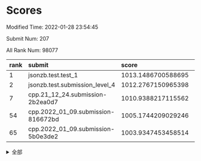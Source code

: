 # Scores

Modified Time: 2022-01-28 23:54:45

Submit Num: 207

All Rank Num: 98077

| rank |               submit               |       score        |       sigma        | pk_num |
| :--- | :--------------------------------- | :----------------- | :----------------- | :----- |
| 1    | jsonzb.test.test_1                 | 1013.1486700588695 | 0.8183029024830093 | 1892   |
| 2    | jsonzb.test.submission_level_4     | 1012.2767150965398 | 0.8160929374401762 | 1898   |
| 7    | cpp.21_12_24.submission-2b2ea0d7   | 1010.9388217115562 | 0.7635632589984679 | 1891   |
| 54   | cpp.2022_01_09.submission-816672bd | 1005.1744209029246 | 0.7264860618170201 | 1901   |
| 65   | cpp.2022_01_09.submission-5b0e3de2 | 1003.9347453458514 | 0.7095745391625323 | 1896   |


<details>
<summary>全部</summary>

| rank |                 submit                 |       score        |       sigma        | pk_num |
| :--- | :------------------------------------- | :----------------- | :----------------- | :----- |
| 1    | jsonzb.test.test_1                     | 1013.1486700588695 | 0.8183029024830093 | 1892   |
| 2    | jsonzb.test.submission_level_4         | 1012.2767150965398 | 0.8160929374401762 | 1898   |
| 3    | gobigger.level_3.submission_level_3_2  | 1011.3599302132208 | 0.7620315534505256 | 1891   |
| 4    | gobigger.level_3.submission_level_3_40 | 1011.2819274190113 | 0.7835358159439666 | 1895   |
| 5    | gobigger.level_3.submission_level_3_5  | 1011.01835109246   | 0.7644297797447281 | 1898   |
| 6    | gobigger.level_3.submission_level_3_9  | 1010.9586062828371 | 0.7551063544732256 | 1899   |
| 7    | cpp.21_12_24.submission-2b2ea0d7       | 1010.9388217115562 | 0.7635632589984679 | 1891   |
| 8    | gobigger.level_3.submission_level_3_32 | 1010.9059369085026 | 0.7615634919010996 | 1899   |
| 9    | gobigger.level_3.submission_level_3_19 | 1010.8917188749292 | 0.7824946949372996 | 1891   |
| 10   | gobigger.level_3.submission_level_3_27 | 1010.664412046645  | 0.7626532568504639 | 1896   |
| 11   | gobigger.level_3.submission_level_3_42 | 1010.5848335377922 | 0.7827078153908814 | 1891   |
| 12   | gobigger.level_3.submission_level_3_46 | 1010.5308072248068 | 0.7487505141060071 | 1893   |
| 13   | gobigger.level_3.submission_level_3_23 | 1010.4856822162405 | 0.7389385338067023 | 1895   |
| 14   | gobigger.level_3.submission_level_3_15 | 1010.4363782592205 | 0.765905317868466  | 1894   |
| 15   | gobigger.level_3.submission_level_3_6  | 1010.2816047364553 | 0.7723921836317079 | 1898   |
| 16   | gobigger.level_3.submission_level_3_20 | 1010.2782420558533 | 0.7650182109390568 | 1891   |
| 17   | gobigger.level_3.submission_level_3_10 | 1010.258057795187  | 0.7525774037598401 | 1894   |
| 18   | gobigger.level_3.submission_level_3_49 | 1010.222170232903  | 0.7519345088175329 | 1895   |
| 19   | gobigger.level_3.submission_level_3_14 | 1010.2097019258558 | 0.7752068870461456 | 1894   |
| 20   | gobigger.level_3.submission_level_3_26 | 1010.1969404708508 | 0.758537316336531  | 1900   |
| 21   | gobigger.level_3.submission_level_3_13 | 1010.0980758913738 | 0.7517737941056027 | 1894   |
| 22   | gobigger.level_3.submission_level_3_38 | 1010.0860835445806 | 0.7652418496521546 | 1895   |
| 23   | gobigger.level_3.submission_level_3_17 | 1010.0758756760031 | 0.7700910317281294 | 1896   |
| 24   | gobigger.level_3.submission_level_3_31 | 1009.9832112589141 | 0.7552602456902447 | 1899   |
| 25   | gobigger.level_3.submission_level_3_47 | 1009.9447589693233 | 0.764353193335269  | 1891   |
| 26   | gobigger.level_3.submission_level_3_0  | 1009.9337464803775 | 0.7628599315177339 | 1899   |
| 27   | gobigger.level_3.submission_level_3_7  | 1009.9202472309687 | 0.7726686580896454 | 1889   |
| 28   | gobigger.level_3.submission_level_3_18 | 1009.7403708649532 | 0.7581219349293454 | 1896   |
| 29   | gobigger.level_3.submission_level_3_48 | 1009.7352732589475 | 0.7372412720805771 | 1898   |
| 30   | gobigger.level_3.submission_level_3_3  | 1009.6705679609947 | 0.7538167954859241 | 1896   |
| 31   | gobigger.level_3.submission_level_3_1  | 1009.6553405082213 | 0.7703183807678045 | 1895   |
| 32   | gobigger.level_3.submission_level_3_37 | 1009.6486274129971 | 0.7448909341268253 | 1897   |
| 33   | gobigger.level_3.submission_level_3_35 | 1009.600320558574  | 0.7711071214044671 | 1886   |
| 34   | gobigger.level_3.submission_level_3_36 | 1009.5046181932794 | 0.7559417889029444 | 1895   |
| 35   | gobigger.level_3.submission_level_3_12 | 1009.4199014580714 | 0.7417055939380174 | 1897   |
| 36   | gobigger.level_3.submission_level_3_34 | 1009.3661484316201 | 0.7399500751441872 | 1899   |
| 37   | gobigger.level_3.submission_level_3_11 | 1009.3650421226888 | 0.7588774914646013 | 1899   |
| 38   | gobigger.level_3.submission_level_3_39 | 1009.3648355324782 | 0.7632657570333546 | 1897   |
| 39   | gobigger.level_3.submission_level_3_21 | 1009.3640639509081 | 0.7473250970571451 | 1892   |
| 40   | gobigger.level_3.submission_level_3_8  | 1009.3463868064878 | 0.7391716265424898 | 1897   |
| 41   | gobigger.level_3.submission_level_3_44 | 1009.2963690286042 | 0.7597594183379842 | 1894   |
| 42   | gobigger.level_3.submission_level_3_30 | 1009.1862500494422 | 0.7310601443536501 | 1895   |
| 43   | gobigger.level_3.submission_level_3_25 | 1009.1712147317002 | 0.7491858385765501 | 1896   |
| 44   | gobigger.level_3.submission_level_3_45 | 1009.1515384312586 | 0.7578231570603662 | 1897   |
| 45   | gobigger.level_3.submission_level_3_28 | 1009.1196145254142 | 0.7452782424207475 | 1897   |
| 46   | gobigger.level_3.submission_level_3_43 | 1009.0514571561349 | 0.7465336465187218 | 1897   |
| 47   | gobigger.level_3.submission_level_3_33 | 1008.9957313275762 | 0.7476534165339346 | 1901   |
| 48   | gobigger.level_3.submission_level_3_16 | 1008.9332302146427 | 0.7841934660374806 | 1893   |
| 49   | gobigger.level_3.submission_level_3_41 | 1008.9327014731515 | 0.7489559542993977 | 1901   |
| 50   | gobigger.level_3.submission_level_3_29 | 1008.9097530045124 | 0.7422667719910321 | 1889   |
| 51   | gobigger.level_3.submission_level_3_24 | 1008.8542067815474 | 0.7459899424281309 | 1889   |
| 52   | gobigger.level_3.submission_level_3_4  | 1008.7795985461969 | 0.7426113340611182 | 1896   |
| 53   | gobigger.level_3.submission_level_3_22 | 1008.6970696862238 | 0.7622362174974089 | 1890   |
| 54   | cpp.2022_01_09.submission-816672bd     | 1005.1744209029246 | 0.7264860618170201 | 1901   |
| 55   | gobigger.level_1.submission_level_1_19 | 1004.7161704125941 | 0.7194427629733456 | 1894   |
| 56   | gobigger.level_1.submission_level_1_29 | 1004.554368117312  | 0.7130036763989492 | 1895   |
| 57   | gobigger.level_1.submission_level_1_36 | 1004.1463153510638 | 0.7181893618295146 | 1894   |
| 58   | gobigger.level_1.submission_level_1_33 | 1004.1245055926757 | 0.7219016677606758 | 1897   |
| 59   | gobigger.level_1.submission_level_1_16 | 1004.1113742766069 | 0.7176157080532354 | 1896   |
| 60   | gobigger.level_1.submission_level_1_28 | 1004.0640259081848 | 0.7046712255438561 | 1891   |
| 61   | gobigger.level_1.submission_level_1_0  | 1004.0605729104882 | 0.7032823715763404 | 1894   |
| 62   | gobigger.level_1.submission_level_1_32 | 1004.0240870543199 | 0.7145326177992481 | 1892   |
| 63   | gobigger.level_1.submission_level_1_46 | 1004.0155355509979 | 0.7126908875423069 | 1894   |
| 64   | gobigger.level_1.submission_level_1_17 | 1003.9467193179214 | 0.7117391043343004 | 1894   |
| 65   | cpp.2022_01_09.submission-5b0e3de2     | 1003.9347453458514 | 0.7095745391625323 | 1896   |
| 66   | gobigger.level_1.submission_level_1_37 | 1003.8714615818456 | 0.7062014711176    | 1897   |
| 67   | gobigger.level_1.submission_level_1_6  | 1003.8658484447305 | 0.7227262521987031 | 1894   |
| 68   | gobigger.level_1.submission_level_1_7  | 1003.8361917857053 | 0.7244718461099111 | 1899   |
| 69   | gobigger.level_1.submission_level_1_21 | 1003.7878849307652 | 0.7281941000961623 | 1893   |
| 70   | gobigger.level_1.submission_level_1_9  | 1003.7685187282387 | 0.7336840211869262 | 1896   |
| 71   | gobigger.level_1.submission_level_1_26 | 1003.7103789346461 | 0.7192264169806029 | 1899   |
| 72   | gobigger.level_1.submission_level_1_43 | 1003.6901464270214 | 0.7151907369274508 | 1893   |
| 73   | gobigger.level_1.submission_level_1_5  | 1003.6386590093703 | 0.7291542028960841 | 1895   |
| 74   | gobigger.level_1.submission_level_1_44 | 1003.6279478082358 | 0.7206007693142623 | 1897   |
| 75   | gobigger.level_1.submission_level_1_38 | 1003.6126222230463 | 0.7079278798134491 | 1898   |
| 76   | gobigger.level_1.submission_level_1_25 | 1003.5674192959686 | 0.7155598647006322 | 1894   |
| 77   | gobigger.level_1.submission_level_1_45 | 1003.4631381004478 | 0.7215382838859772 | 1894   |
| 78   | gobigger.level_1.submission_level_1_2  | 1003.4396241039298 | 0.7315143609409176 | 1897   |
| 79   | gobigger.level_1.submission_level_1_1  | 1003.343257622904  | 0.7157447075441279 | 1896   |
| 80   | gobigger.level_1.submission_level_1_15 | 1003.3418938353057 | 0.7147886330611797 | 1897   |
| 81   | gobigger.level_1.submission_level_1_20 | 1003.3343294774371 | 0.7146072495018305 | 1893   |
| 82   | gobigger.level_1.submission_level_1_11 | 1003.2246240894336 | 0.7191861474690948 | 1893   |
| 83   | gobigger.level_1.submission_level_1_35 | 1003.1836096049298 | 0.7081174976972205 | 1896   |
| 84   | gobigger.level_1.submission_level_1_30 | 1003.1714251016987 | 0.7301389839754889 | 1899   |
| 85   | gobigger.level_1.submission_level_1_48 | 1003.0264522677185 | 0.7160047698931742 | 1897   |
| 86   | gobigger.level_1.submission_level_1_42 | 1002.9922805398509 | 0.7196301443255503 | 1888   |
| 87   | gobigger.level_1.submission_level_1_14 | 1002.9285018619634 | 0.7132410348842814 | 1893   |
| 88   | gobigger.level_1.submission_level_1_18 | 1002.9261937731726 | 0.7088438853648583 | 1892   |
| 89   | gobigger.level_1.submission_level_1_27 | 1002.8688464218427 | 0.707344702173745  | 1897   |
| 90   | gobigger.level_1.submission_level_1_13 | 1002.8307639056125 | 0.7093921857109333 | 1894   |
| 91   | gobigger.level_1.submission_level_1_40 | 1002.7531099728315 | 0.7069706855424505 | 1893   |
| 92   | gobigger.level_1.submission_level_1_23 | 1002.6679076495873 | 0.7151432355017577 | 1892   |
| 93   | gobigger.level_1.submission_level_1_22 | 1002.6560530129533 | 0.7055830863686321 | 1895   |
| 94   | gobigger.level_1.submission_level_1_3  | 1002.6505423880246 | 0.7187619535694705 | 1890   |
| 95   | gobigger.level_1.submission_level_1_34 | 1002.6333025669156 | 0.7104290754263834 | 1901   |
| 96   | gobigger.level_1.submission_level_1_47 | 1002.4962596774454 | 0.7184239957983517 | 1897   |
| 97   | gobigger.level_1.submission_level_1_12 | 1002.4896181903902 | 0.7129813605061536 | 1901   |
| 98   | gobigger.level_1.submission_level_1_31 | 1002.3759904036448 | 0.7301617550402816 | 1897   |
| 99   | gobigger.level_1.submission_level_1_10 | 1002.3272231669539 | 0.7215986818936231 | 1890   |
| 100  | gobigger.level_1.submission_level_1_39 | 1002.2970358348208 | 0.7062436417575779 | 1896   |
| 101  | gobigger.level_1.submission_level_1_49 | 1002.1181503452236 | 0.7098664489830837 | 1896   |
| 102  | gobigger.level_1.submission_level_1_41 | 1002.0994033698796 | 0.7166353523674901 | 1900   |
| 103  | gobigger.level_1.submission_level_1_24 | 1002.0099901198611 | 0.7128415551398667 | 1893   |
| 104  | gobigger.level_1.submission_level_1_8  | 1001.9773226423046 | 0.712645174464544  | 1890   |
| 105  | gobigger.level_1.submission_level_1_4  | 1001.6614883781187 | 0.7111505305557357 | 1893   |
| 106  | gobigger.random.submission_random_38   | 997.1173384200918  | 0.6974063378633638 | 1893   |
| 107  | gobigger.random.submission_random_21   | 997.1035590959801  | 0.7038701204632114 | 1901   |
| 108  | gobigger.random.submission_random_41   | 997.0304122269064  | 0.704596785072259  | 1896   |
| 109  | gobigger.random.submission_random_8    | 997.0065242557407  | 0.7026913507873508 | 1894   |
| 110  | gobigger.random.submission_random_29   | 996.8389903578801  | 0.7096860056093159 | 1896   |
| 111  | gobigger.random.submission_random_7    | 996.8301628573008  | 0.7143811744769285 | 1898   |
| 112  | gobigger.random.submission_random_23   | 996.7125321034029  | 0.7079632507775147 | 1898   |
| 113  | gobigger.random.submission_random_14   | 996.6716543007851  | 0.7044214019261361 | 1897   |
| 114  | gobigger.random.submission_random_10   | 996.6188040389789  | 0.7049036708592353 | 1897   |
| 115  | gobigger.random.submission_random_17   | 996.5239899266243  | 0.7135380048608163 | 1896   |
| 116  | gobigger.random.submission_random_28   | 996.5098513260198  | 0.6986110558328358 | 1894   |
| 117  | gobigger.random.submission_random_37   | 996.4796706420326  | 0.7054619375843424 | 1893   |
| 118  | gobigger.random.submission_random_39   | 996.4614463831322  | 0.7070343982302945 | 1891   |
| 119  | gobigger.random.submission_random_34   | 996.4062968822748  | 0.7054121572668981 | 1891   |
| 120  | gobigger.random.submission_random_22   | 996.4050315885321  | 0.7151716628176423 | 1893   |
| 121  | gobigger.random.submission_random_35   | 996.2944389406326  | 0.7023653611886732 | 1899   |
| 122  | gobigger.random.submission_random_9    | 996.2400318325151  | 0.7123213945247543 | 1898   |
| 123  | gobigger.random.submission_random_0    | 996.2069407105471  | 0.7162342116880519 | 1894   |
| 124  | gobigger.random.submission_random_45   | 996.2014946028676  | 0.6966552794412191 | 1896   |
| 125  | gobigger.random.submission_random_26   | 996.14301338358    | 0.7029529528229473 | 1893   |
| 126  | gobigger.random.submission_random_43   | 996.0968769507642  | 0.700610099939609  | 1896   |
| 127  | gobigger.random.submission_random_49   | 996.094184147992   | 0.7170238604285842 | 1896   |
| 128  | gobigger.random.submission_random_16   | 996.072326965804   | 0.7123596878996356 | 1894   |
| 129  | gobigger.random.submission_random_12   | 996.0630006734286  | 0.6966014343211981 | 1899   |
| 130  | gobigger.random.submission_random_11   | 996.0627345317018  | 0.699275318555598  | 1893   |
| 131  | gobigger.random.submission_random_19   | 996.0265112130623  | 0.7189271041671961 | 1892   |
| 132  | gobigger.random.submission_random_27   | 995.9589132236111  | 0.7081061843496594 | 1898   |
| 133  | gobigger.random.submission_random_24   | 995.8996807620467  | 0.7021774628392314 | 1890   |
| 134  | gobigger.random.submission_random_36   | 995.8436996476679  | 0.7106512716656885 | 1891   |
| 135  | gobigger.random.submission_random_30   | 995.8336584920334  | 0.7089126074397727 | 1896   |
| 136  | gobigger.random.submission_random_18   | 995.7930224163837  | 0.7159591460965187 | 1892   |
| 137  | gobigger.random.submission_random_47   | 995.7527186578337  | 0.7076675836329815 | 1893   |
| 138  | gobigger.random.submission_random_6    | 995.7392626877125  | 0.7114398015367368 | 1898   |
| 139  | gobigger.random.submission_random_15   | 995.7205058601746  | 0.6991366415919462 | 1896   |
| 140  | gobigger.random.submission_random_44   | 995.7034529872615  | 0.6990497604021696 | 1902   |
| 141  | gobigger.random.submission_random_46   | 995.6295045533004  | 0.7107900981489107 | 1896   |
| 142  | gobigger.random.submission_random_13   | 995.4816367059053  | 0.7153619323501844 | 1896   |
| 143  | gobigger.random.submission_random_2    | 995.4792860082317  | 0.7272974046468286 | 1901   |
| 144  | gobigger.random.submission_random_3    | 995.4670954795914  | 0.7050117620645475 | 1895   |
| 145  | gobigger.random.submission_random_4    | 995.4157743637195  | 0.7197198167883977 | 1898   |
| 146  | gobigger.random.submission_random_31   | 995.3768378774915  | 0.7020724913670717 | 1895   |
| 147  | gobigger.random.submission_random_32   | 995.3591539987159  | 0.7158719386867219 | 1890   |
| 148  | gobigger.random.submission_random_20   | 995.2462157269321  | 0.7072816308538382 | 1896   |
| 149  | gobigger.random.submission_random_33   | 995.1722096470727  | 0.7112314415795562 | 1894   |
| 150  | gobigger.random.submission_random_5    | 995.1554926347378  | 0.7137238619849279 | 1893   |
| 151  | gobigger.random.submission_random_25   | 995.0417257808421  | 0.7158753153246603 | 1903   |
| 152  | gobigger.random.submission_random_42   | 994.9914041327401  | 0.7207133106467153 | 1895   |
| 153  | gobigger.random.submission_random_1    | 994.8938840232203  | 0.7115182111022349 | 1891   |
| 154  | gobigger.random.submission_random_48   | 994.5108324676406  | 0.727703065749096  | 1893   |
| 155  | gobigger.random.submission_random_40   | 994.2336496139501  | 0.7149355060090743 | 1893   |
| 156  | gobigger.level_2.submission_level_2_32 | 994.103594574222   | 0.7334471690043217 | 1896   |
| 157  | gobigger.level_2.submission_level_2_23 | 993.790121008261   | 0.7395110155176418 | 1895   |
| 158  | gobigger.level_2.submission_level_2_6  | 993.7202009422502  | 0.7373955298685656 | 1896   |
| 159  | gobigger.level_2.submission_level_2_0  | 993.3571996904673  | 0.7407970366642851 | 1893   |
| 160  | gobigger.level_2.submission_level_2_12 | 993.1146559653298  | 0.7466499855130759 | 1897   |
| 161  | gobigger.level_2.submission_level_2_14 | 993.0304871682796  | 0.7509258409401008 | 1896   |
| 162  | gobigger.level_2.submission_level_2_1  | 993.0087625110065  | 0.7367785173289764 | 1897   |
| 163  | gobigger.level_2.submission_level_2_25 | 992.9217547300024  | 0.7472886945889007 | 1898   |
| 164  | gobigger.level_2.submission_level_2_46 | 992.8784631121708  | 0.7164006446022145 | 1898   |
| 165  | gobigger.level_2.submission_level_2_3  | 992.8499655477833  | 0.7370530804719558 | 1898   |
| 166  | gobigger.level_2.submission_level_2_49 | 992.7102068224693  | 0.7430185595674639 | 1893   |
| 167  | gobigger.level_2.submission_level_2_35 | 992.4753159310224  | 0.7317770210894753 | 1895   |
| 168  | gobigger.level_2.submission_level_2_41 | 992.4696936909295  | 0.7354507454391723 | 1898   |
| 169  | gobigger.level_2.submission_level_2_15 | 992.4395669770875  | 0.7618850254591946 | 1896   |
| 170  | gobigger.level_2.submission_level_2_40 | 992.420501554795   | 0.753583198494619  | 1896   |
| 171  | gobigger.level_2.submission_level_2_30 | 992.3317351561467  | 0.742073402354293  | 1898   |
| 172  | gobigger.level_2.submission_level_2_24 | 992.3194638660602  | 0.7489844090822506 | 1893   |
| 173  | gobigger.level_2.submission_level_2_48 | 992.3030569417648  | 0.737024252244612  | 1893   |
| 174  | gobigger.level_2.submission_level_2_4  | 992.2883604105657  | 0.7481991611151113 | 1894   |
| 175  | gobigger.level_2.submission_level_2_22 | 992.2545331945095  | 0.7531102130157129 | 1897   |
| 176  | gobigger.level_2.submission_level_2_39 | 992.2135972210516  | 0.7710047598553266 | 1895   |
| 177  | gobigger.level_2.submission_level_2_18 | 992.1995161569882  | 0.7409925122964902 | 1894   |
| 178  | gobigger.level_2.submission_level_2_9  | 992.1713792451485  | 0.7363713839495618 | 1896   |
| 179  | gobigger.level_2.submission_level_2_42 | 992.1694820147266  | 0.7476544993617215 | 1891   |
| 180  | gobigger.level_2.submission_level_2_26 | 992.1485383200504  | 0.726240084738073  | 1893   |
| 181  | gobigger.level_2.submission_level_2_27 | 992.1226609332076  | 0.7409827581184519 | 1895   |
| 182  | gobigger.level_2.submission_level_2_5  | 992.1132849657317  | 0.7367739989527605 | 1897   |
| 183  | gobigger.level_2.submission_level_2_47 | 992.0706801230972  | 0.7404793173607879 | 1900   |
| 184  | gobigger.level_2.submission_level_2_11 | 992.0349130282939  | 0.7635288378331797 | 1894   |
| 185  | gobigger.level_2.submission_level_2_44 | 991.9614469292796  | 0.7417754239532112 | 1890   |
| 186  | gobigger.level_2.submission_level_2_17 | 991.9355448066931  | 0.7418520770782364 | 1896   |
| 187  | gobigger.level_2.submission_level_2_33 | 991.9115818622424  | 0.7442785370322546 | 1895   |
| 188  | gobigger.level_2.submission_level_2_38 | 991.8956686411412  | 0.7367897100035152 | 1901   |
| 189  | gobigger.level_2.submission_level_2_19 | 991.8883828995342  | 0.745284472314315  | 1897   |
| 190  | gobigger.level_2.submission_level_2_21 | 991.8687403984213  | 0.7564172968507411 | 1900   |
| 191  | gobigger.level_2.submission_level_2_36 | 991.8452433842873  | 0.7445161212312141 | 1893   |
| 192  | gobigger.level_2.submission_level_2_29 | 991.7874729976221  | 0.7510610202342918 | 1893   |
| 193  | gobigger.level_2.submission_level_2_37 | 991.5954279044512  | 0.7465686032945426 | 1891   |
| 194  | gobigger.level_2.submission_level_2_45 | 991.4877735356902  | 0.7491323874928992 | 1902   |
| 195  | gobigger.level_2.submission_level_2_43 | 991.4609895583792  | 0.7497416897843664 | 1898   |
| 196  | gobigger.level_2.submission_level_2_7  | 991.4329697361076  | 0.7567303804436302 | 1891   |
| 197  | gobigger.level_2.submission_level_2_31 | 991.3805860284335  | 0.7489725400145374 | 1894   |
| 198  | gobigger.level_2.submission_level_2_13 | 991.3232953981415  | 0.7479982898251069 | 1899   |
| 199  | gobigger.level_2.submission_level_2_8  | 991.0767075627884  | 0.7405961955281811 | 1896   |
| 200  | gobigger.level_2.submission_level_2_34 | 990.9696663780388  | 0.7452178603436456 | 1897   |
| 201  | gobigger.level_2.submission_level_2_16 | 990.960114436768   | 0.7520885289669165 | 1888   |
| 202  | gobigger.level_2.submission_level_2_10 | 990.9564837421693  | 0.759593811886949  | 1893   |
| 203  | gobigger.level_2.submission_level_2_20 | 990.6304887290046  | 0.7660873435025579 | 1896   |
| 204  | gobigger.level_2.submission_level_2_2  | 990.5720177392644  | 0.7486714590664055 | 1896   |
| 205  | gobigger.level_2.submission_level_2_28 | 990.3012660189453  | 0.7715596153296331 | 1894   |
| 206  | gobigger.none.submission_none_1        | 976.742909552628   | 1.281052575954529  | 1898   |
| 207  | gobigger.none.submission_none_0        | 975.9077603601105  | 1.4160580363861295 | 1898   |

</details>